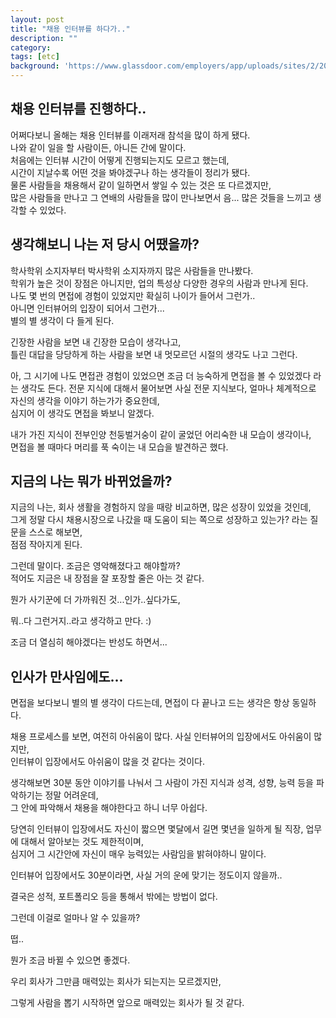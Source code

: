 ```yaml
---
layout: post
title: "채용 인터뷰를 하다가.."
description: ""
category:
tags: [etc]
background: 'https://www.glassdoor.com/employers/app/uploads/sites/2/2017/02/GettyImages-481510057-1280x863.jpg'
---
```


## 채용 인터뷰를 진행하다..
어쩌다보니 올해는 채용 인터뷰를 이래저래 참석을 많이 하게 됐다.  
나와 같이 일을 할 사람이든, 아니든 간에 말이다.  
처음에는 인터뷰 시간이 어떻게 진행되는지도 모르고 했는데,  
시간이 지날수록 어떤 것을 봐야겠구나 하는 생각들이 정리가 됐다.  
물론 사람들을 채용해서 같이 일하면서 쌓일 수 있는 것은 또 다르겠지만,  
많은 사람들을 만나고 그 연배의 사람들을 많이 만나보면서 음... 많은 것들을 느끼고 생각할 수 있었다.



## 생각해보니 나는 저 당시 어땠을까?
학사학위 소지자부터 박사학위 소지자까지 많은 사람들을 만나봤다.  
학위가 높은 것이 장점은 아니지만, 업의 특성상 다양한 경우의 사람과 만나게 된다.  
나도 몇 번의 면접에 경험이 있었지만 확실히 나이가 들어서 그런가..  
아니면 인터뷰어의 입장이 되어서 그런가...  
별의 별 생각이 다 들게 된다.  

긴장한 사람을 보면 내 긴장한 모습이 생각나고,  
틀린 대답을 당당하게 하는 사람을 보면 내 멋모르던 시절의 생각도 나고 그런다.  

아, 그 시기에 나도 면접관 경험이 있었으면 조금 더 능숙하게 면접을 볼 수 있었겠다 라는 생각도 든다.
전문 지식에 대해서 물어보면 사실 전문 지식보다, 얼마나 체계적으로 자신의 생각을 이야기 하는가가 중요한데,   
심지어 이 생각도 면접을 봐보니 알겠다.  

내가 가진 지식이 전부인양 천둥벌거숭이 같이 굴었던 어리숙한 내 모습이 생각이나,  
면접을 볼 때마다 머리를 푹 숙이는 내 모습을 발견하곤 했다.





## 지금의 나는 뭐가 바뀌었을까?
지금의 나는, 회사 생활을 경험하지 않을 때랑 비교하면, 많은 성장이 있었을 것인데,  
그게 정말 다시 채용시장으로 나갔을 때 도움이 되는 쪽으로 성장하고 있는가? 라는 질문을 스스로 해보면,  
점점 작아지게 된다.  

그런데 말이다. 조금은 영악해졌다고 해야할까?  
적어도 지금은 내 장점을 잘 포장할 줄은 아는 것 같다. 

뭔가 사기꾼에 더 가까워진 것...인가..싶다가도,  

뭐..다 그런거지..라고 생각하고 만다. :)

조금 더 열심히 해야겠다는 반성도 하면서...




## 인사가 만사임에도...
면접을 보다보니 별의 별 생각이 다드는데, 면접이 다 끝나고 드는 생각은 항상 동일하다.

채용 프로세스를 보면, 여전히 아쉬움이 많다. 사실 인터뷰어의 입장에서도 아쉬움이 많지만,  
인터뷰이 입장에서도 아쉬움이 많을 것 같다는 것이다.

생각해보면 30분 동안 이야기를 나눠서 그 사람이 가진 지식과 성격, 성향, 능력 등을 파악하기는 정말 어려운데,  
그 안에 파악해서 채용을 해야한다고 하니 너무 아쉽다. 

당연히 인터뷰이 입장에서도 자신이 짧으면 몇달에서 길면 몇년을 일하게 될 직장, 업무에 대해서 알아보는 것도 제한적이며,  
심지어 그 시간안에 자신이 매우 능력있는 사람임을 밝혀야하니 말이다.  

인터뷰어 입장에서도 30분이라면, 사실 거의 운에 맞기는 정도이지 않을까..

결국은 성적, 포트폴리오 등을 통해서 밖에는 방법이 없다.

그런데 이걸로 얼마나 알 수 있을까?

떱..

뭔가 조금 바뀔 수 있으면 좋겠다.

우리 회사가 그만큼 매력있는 회사가 되는지는 모르겠지만,  

그렇게 사람을 뽑기 시작하면 앞으로 매력있는 회사가 될 것 같다.




